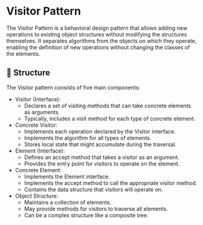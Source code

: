 # Visitor Pattern

The Visitor Pattern is a behavioral design pattern that allows adding new operations to existing object structures
without modifying the structures themselves. It separates algorithms from the objects on which they operate, enabling
the definition of new operations without changing the classes of the elements.

## 🔧 Structure

The Visitor pattern consists of five main components:

- Visitor (Interface):
    - Declares a set of visiting methods that can take concrete elements as arguments.
    - Typically, includes a visit method for each type of concrete element.
- Concrete Visitor:
    - Implements each operation declared by the Visitor interface.
    - Implements the algorithm for all types of elements.
    - Stores local state that might accumulate during the traversal.
- Element (Interface):
    - Defines an accept method that takes a visitor as an argument.
    - Provides the entry point for visitors to operate on the element.
- Concrete Element:
    - Implements the Element interface.
    - Implements the accept method to call the appropriate visitor method.
    - Contains the data structure that visitors will operate on.
- Object Structure:
    - Maintains a collection of elements.
    - May provide methods for visitors to traverse all elements.
    - Can be a complex structure like a composite tree.
